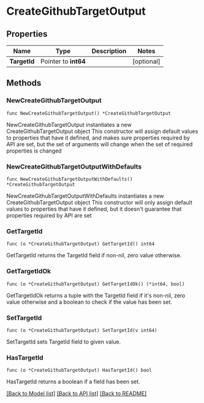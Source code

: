 # CreateGithubTargetOutput

## Properties

Name | Type | Description | Notes
------------ | ------------- | ------------- | -------------
**TargetId** | Pointer to **int64** |  | [optional] 

## Methods

### NewCreateGithubTargetOutput

`func NewCreateGithubTargetOutput() *CreateGithubTargetOutput`

NewCreateGithubTargetOutput instantiates a new CreateGithubTargetOutput object
This constructor will assign default values to properties that have it defined,
and makes sure properties required by API are set, but the set of arguments
will change when the set of required properties is changed

### NewCreateGithubTargetOutputWithDefaults

`func NewCreateGithubTargetOutputWithDefaults() *CreateGithubTargetOutput`

NewCreateGithubTargetOutputWithDefaults instantiates a new CreateGithubTargetOutput object
This constructor will only assign default values to properties that have it defined,
but it doesn't guarantee that properties required by API are set

### GetTargetId

`func (o *CreateGithubTargetOutput) GetTargetId() int64`

GetTargetId returns the TargetId field if non-nil, zero value otherwise.

### GetTargetIdOk

`func (o *CreateGithubTargetOutput) GetTargetIdOk() (*int64, bool)`

GetTargetIdOk returns a tuple with the TargetId field if it's non-nil, zero value otherwise
and a boolean to check if the value has been set.

### SetTargetId

`func (o *CreateGithubTargetOutput) SetTargetId(v int64)`

SetTargetId sets TargetId field to given value.

### HasTargetId

`func (o *CreateGithubTargetOutput) HasTargetId() bool`

HasTargetId returns a boolean if a field has been set.


[[Back to Model list]](../README.md#documentation-for-models) [[Back to API list]](../README.md#documentation-for-api-endpoints) [[Back to README]](../README.md)


